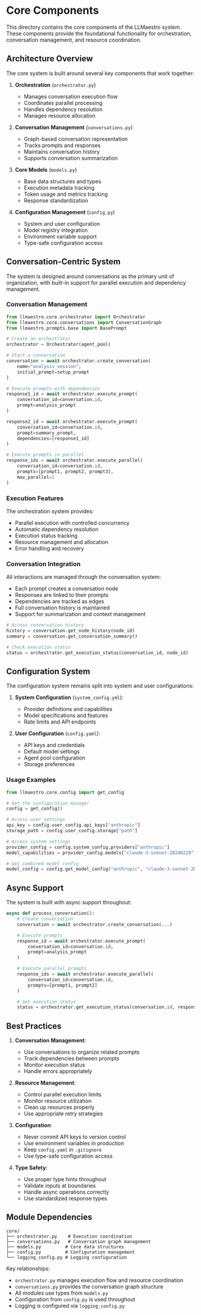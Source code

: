 # Core Components

This directory contains the core components of the LLMaestro system. These components provide the foundational functionality for orchestration, conversation management, and resource coordination.

## Architecture Overview

The core system is built around several key components that work together:

1. **Orchestration** (`orchestrator.py`)
   - Manages conversation execution flow
   - Coordinates parallel processing
   - Handles dependency resolution
   - Manages resource allocation

2. **Conversation Management** (`conversations.py`)
   - Graph-based conversation representation
   - Tracks prompts and responses
   - Maintains conversation history
   - Supports conversation summarization

3. **Core Models** (`models.py`)
   - Base data structures and types
   - Execution metadata tracking
   - Token usage and metrics tracking
   - Response standardization

4. **Configuration Management** (`config.py`)
   - System and user configuration
   - Model registry integration
   - Environment variable support
   - Type-safe configuration access

## Conversation-Centric System

The system is designed around conversations as the primary unit of organization, with built-in support for parallel execution and dependency management.

### Conversation Management

```python
from llmaestro.core.orchestrator import Orchestrator
from llmaestro.core.conversations import ConversationGraph
from llmaestro.prompts.base import BasePrompt

# Create an orchestrator
orchestrator = Orchestrator(agent_pool)

# Start a conversation
conversation = await orchestrator.create_conversation(
    name="analysis_session",
    initial_prompt=setup_prompt
)

# Execute prompts with dependencies
response1_id = await orchestrator.execute_prompt(
    conversation_id=conversation.id,
    prompt=analysis_prompt
)

response2_id = await orchestrator.execute_prompt(
    conversation_id=conversation.id,
    prompt=summary_prompt,
    dependencies=[response1_id]
)

# Execute prompts in parallel
response_ids = await orchestrator.execute_parallel(
    conversation_id=conversation.id,
    prompts=[prompt1, prompt2, prompt3],
    max_parallel=2
)
```

### Execution Features

The orchestration system provides:
- Parallel execution with controlled concurrency
- Automatic dependency resolution
- Execution status tracking
- Resource management and allocation
- Error handling and recovery

### Conversation Integration

All interactions are managed through the conversation system:
- Each prompt creates a conversation node
- Responses are linked to their prompts
- Dependencies are tracked as edges
- Full conversation history is maintained
- Support for summarization and context management

```python
# Access conversation history
history = conversation.get_node_history(node_id)
summary = conversation.get_conversation_summary()

# Check execution status
status = orchestrator.get_execution_status(conversation_id, node_id)
```

## Configuration System

The configuration system remains split into system and user configurations:

1. **System Configuration** (`system_config.yml`):
   - Provider definitions and capabilities
   - Model specifications and features
   - Rate limits and API endpoints

2. **User Configuration** (`config.yaml`):
   - API keys and credentials
   - Default model settings
   - Agent pool configuration
   - Storage preferences

### Usage Examples

```python
from llmaestro.core.config import get_config

# Get the configuration manager
config = get_config()

# Access user settings
api_key = config.user_config.api_keys["anthropic"]
storage_path = config.user_config.storage["path"]

# Access system settings
provider_config = config.system_config.providers["anthropic"]
model_capabilities = provider_config.models["claude-3-sonnet-20240229"]

# Get combined model config
model_config = config.get_model_config("anthropic", "claude-3-sonnet-20240229")
```

## Async Support

The system is built with async support throughout:

```python
async def process_conversation():
    # Create conversation
    conversation = await orchestrator.create_conversation(...)

    # Execute prompts
    response_id = await orchestrator.execute_prompt(
        conversation_id=conversation.id,
        prompt=analysis_prompt
    )

    # Execute parallel prompts
    response_ids = await orchestrator.execute_parallel(
        conversation_id=conversation.id,
        prompts=[prompt1, prompt2]
    )

    # Get execution status
    status = orchestrator.get_execution_status(conversation.id, response_id)
```

## Best Practices

1. **Conversation Management**:
   - Use conversations to organize related prompts
   - Track dependencies between prompts
   - Monitor execution status
   - Handle errors appropriately

2. **Resource Management**:
   - Control parallel execution limits
   - Monitor resource utilization
   - Clean up resources properly
   - Use appropriate retry strategies

3. **Configuration**:
   - Never commit API keys to version control
   - Use environment variables in production
   - Keep `config.yaml` in `.gitignore`
   - Use type-safe configuration access

4. **Type Safety**:
   - Use proper type hints throughout
   - Validate inputs at boundaries
   - Handle async operations correctly
   - Use standardized response types

## Module Dependencies

```
core/
├── orchestrator.py    # Execution coordination
├── conversations.py   # Conversation graph management
├── models.py         # Core data structures
├── config.py         # Configuration management
└── logging_config.py # Logging configuration
```

Key relationships:
- `orchestrator.py` manages execution flow and resource coordination
- `conversations.py` provides the conversation graph structure
- All modules use types from `models.py`
- Configuration from `config.py` is used throughout
- Logging is configured via `logging_config.py`
